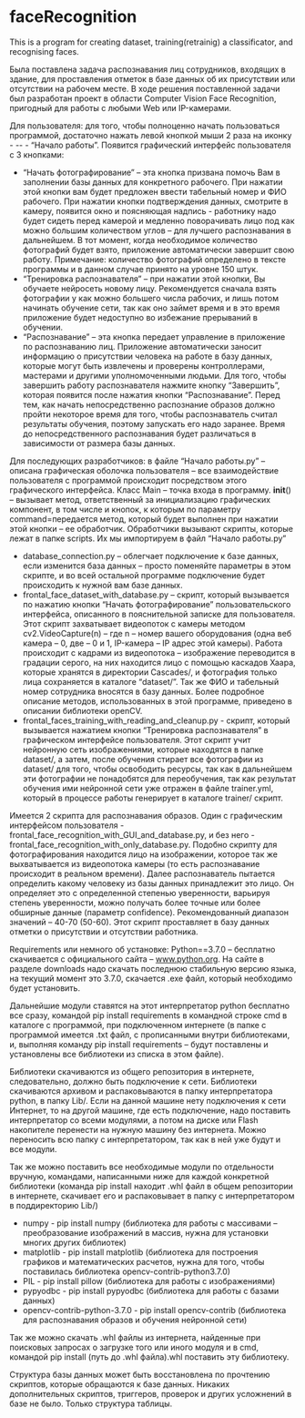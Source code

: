 # faceRecognition
This is a program for creating dataset, training(retrainig) a classificator, and recognising faces.


Была поставлена задача распознавания лиц сотрудников, входящих в здание, для проставления отметок в базе данных об их присутствии или отсутствии на рабочем месте. В ходе решения поставленной задачи был разработан проект в области Computer Vision Face Recognition, пригодный для работы с любыми Web или IP-камерами. 

Для пользователя: для того, чтобы полноценно начать пользоваться программой, достаточно нажать левой кнопкой мыши 2 раза на иконку - -- - “Начало работы”. Появится графический интерфейс пользователя с 3 кнопками:
-	“Начать фотографирование” – эта кнопка призвана помочь Вам в заполнении базы данных для конкретного рабочего. При нажатии этой кнопки вам будет предложен ввести табельный номер и ФИО рабочего. При нажатии кнопки подтверждения данных, смотрите в камеру, появится окно и поясняющая надпись - работнику надо будет сидеть перед камерой и медленно поворачивать лицо под как можно большим количеством углов – для лучшего распознавания в дальнейшем. В тот момент, когда необходимое количество фотографий будет взято, приложение автоматически завершит свою работу. Примечание: количество фотографий определено в тексте программы и в данном случае принято на уровне 150 штук.
- “Тренировка распознавателя” – при нажатии этой кнопки, Вы обучаете нейросеть новому лицу. Рекомендуется сначала взять фотографии у как можно большего числа рабочих, и лишь потом начинать обучение сети, так как оно займет время и в это время приложение будет недоступно во избежание прерываний в обучении.
-	“Распознавание” – эта кнопка передает управление в приложение по распознаванию лиц. Приложение автоматически заносит информацию о присутствии человека на работе в базу данных, которые могут быть извлечены и проверены контроллерами, мастерами и другими уполномоченными людьми. Для того, чтобы завершить работу распознавателя нажмите кнопку “Завершить”, которая появится после нажатия кнопки “Распознавание”. Перед тем, как начать непосредственно распознание образов должно пройти некоторое время для того, чтобы распознаватель считал результаты обучения, поэтому запускать его надо заранее. Время до непосредственного распознавания будет различаться в зависимости от размера базы данных.


Для последующих разработчиков: в файле “Начало работы.ру” – описана графическая оболочка пользователя – все взаимодействие пользователя с программой происходит посредством этого графического интерфейса. Класс Main – точка входа в программу. __init__() – вызывает метод, ответственный за инициализацию графических компонент, в том числе и кнопок, к которым по параметру command=передается метод, который будет выполнен при нажатии этой кнопки – ее обработчик. Обработчики вызывают скрипты, которые лежат в папке scripts. Их мы импортируем в файл “Начало работы.py”
- database_connection.ру – облегчает подключение к базе данных, если изменится база данных – просто поменяйте параметры в этом скрипте, и во всей остальной программе подключение будет происходить к нужной вам базе данных.
- frontal_face_dataset_with_database.py – скрипт, который вызывается по нажатию кнопки “Начать фотографирование” пользовательского интерфейса, описанного в пояснительной записке для пользователя. Этот скрипт захватывает видеопоток с камеры методом cv2.VideoCapture(n) – где n – номер вашего оборудования (одна веб камера – 0, две – 0 и 1, IP-камера – IP адрес этой камеры).
Работа происходит с кадрами из видеопотока – изображение переводится в градации серого, на них находится лицо с помощью каскадов Хаара, которые хранятся в директории Cascades/, и фотография только лица сохраняется в каталоге “dataset/”. Так же ФИО и табельный номер сотрудника вносятся в базу данных. Более подробное описание методов, использованных в этой программе, приведено в описании библиотеки openCV.
- frontal_faces_training_with_reading_and_cleanup.py - скрипт, который вызывается нажатием кнопки “Тренировка распознавателя” в графическом интерфейсе пользователя. Этот скрипт учит нейронную сеть изображениями, которые находятся в папке dataset/, а затем, после обучения стирает все фотографии из dataset/ для того, чтобы освободить ресурсы, так как в дальнейшем эти фотографии не понадобятся для переобучения, так как результат обучения ими нейронной сети уже отражен в файле trainer.yml, который в процессе работы генерирует в каталоге trainer/ скрипт.

Имеется 2 скрипта для распознавания образов. Один с графическим интерфейсом пользователя - frontal_face_recognition_with_GUI_and_database.py, и без него - frontal_face_recognition_with_only_database.py. Подобно скрипту для фотографирования находится лицо на изображении, которое так же выхватывается из видеопотока камеры (то есть распознавание происходит в реальном времени). Далее распознаватель пытается определить какому человеку из базы данных принадлежит это лицо. Он определяет это с определенной степенью уверенности, варьируя степень уверенности, можно получать более точные или более обширные данные (параметр confidence). Рекомендованный диапазон значений – 40-70 (50-60). Этот скрипт проставляет в базу данных отметки о присутствии и отсутствии работника.

Requirements или немного об установке:
Python==3.7.0 – бесплатно скачивается с официального сайта – www.python.org.
На сайте в разделе downloads надо скачать последнюю стабильную версию языка, на текущий момент это 3.7.0, скачается .ехе файл, который необходимо будет установить.

Дальнейшие модули ставятся на этот интерпретатор python бесплатно все сразу, командой pip install requirements в командной строке cmd в каталоге с программой, при подключенном интернете (в папке с программой имеется .txt файл, с прописанными внутри библиотеками, и, выполняя команду pip install requirements – будут поставлены и установлены все библиотеки из списка в этом файле).

Библиотеки скачиваются из общего репозитория в интернете, следовательно, должно быть подключение к сети. Библиотеки скачиваются архивом и распаковываются в папку интерпретатора python, в папку Lib/. Если на данной машине нету подключения к сети Интернет, то на другой машине, где есть подключение, надо поставить интерпретатор со всеми модулями, а потом на диске или Flash накопителе перенести на нужную машину без интернета. Можно переносить всю папку с интерпретатором, так как в ней уже будут и все модули. 

Так же можно поставить все необходимые модули по отдельности вручную, командами, написанными ниже для каждой конкретной библиотеки (команда pip install находит .whl файл в общем репозитории в интернете, скачивает его и распаковывает в папку с интерпретатором в поддиректорию Lib/)

- numpy - pip install numpy
(библиотека для работы с массивами – преобразование изображений в массив, нужна для установки многих других библиотек)
- matplotlib - pip install matplotlib
(библиотека для построения графиков и математических расчетов, нужна для того, чтобы поставилась библиотека opencv-contrib-python3.7.0)
- PIL - pip install pillow
(библиотека для работы с изображениями) 
- pypyodbc - pip install pypyodbc 
(библиотека для работы с базами данных)
- opencv-contrib-python-3.7.0 - pip install opencv-contrib 
(библиотека для распознавания образов и обучения нейронной сети)

Так же можно скачать .whl файлы из интернета, найденные при поисковых запросах о загрузке того или иного модуля и в cmd, командой pip install (путь до .whl файла).whl поставить эту библиотеку. 

Структура базы данных может быть восстановлена по прочтению скриптов, которые обращаются к базе данных. Никаких дополнительных скриптов, триггеров, проверок и других усложнений в базе не было. Только структура таблицы.
